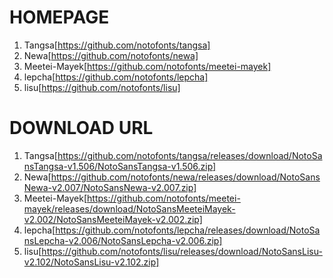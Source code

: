 #  HOMEPAGE

1. Tangsa[https://github.com/notofonts/tangsa]
2. Newa[https://github.com/notofonts/newa]
3. Meetei-Mayek[https://github.com/notofonts/meetei-mayek]
4. lepcha[https://github.com/notofonts/lepcha]
5. lisu[https://github.com/notofonts/lisu]


# DOWNLOAD URL

1. Tangsa[https://github.com/notofonts/tangsa/releases/download/NotoSansTangsa-v1.506/NotoSansTangsa-v1.506.zip] 
2. Newa[https://github.com/notofonts/newa/releases/download/NotoSansNewa-v2.007/NotoSansNewa-v2.007.zip]
3. Meetei-Mayek[https://github.com/notofonts/meetei-mayek/releases/download/NotoSansMeeteiMayek-v2.002/NotoSansMeeteiMayek-v2.002.zip] 
4. lepcha[https://github.com/notofonts/lepcha/releases/download/NotoSansLepcha-v2.006/NotoSansLepcha-v2.006.zip]
5. lisu[https://github.com/notofonts/lisu/releases/download/NotoSansLisu-v2.102/NotoSansLisu-v2.102.zip]
